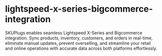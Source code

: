 # lightspeed-x-series-bigcommerce-integration
SKUPlugs enables seamless Lightspeed X-Series and Bigcommerce integration. Sync products, inventory, customers, and orders in real-time, eliminate manual updates, prevent overselling, and streamline your retail and online operations with accurate data across both platforms effortlessly.
